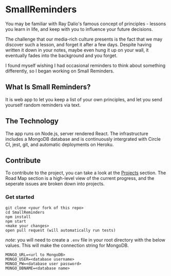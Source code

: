 # SmallReminders
You may be familiar with Ray Dalio's famous concept of principles - lessons you learn in life, and keep with you to influence your future decisions.

The challenge that our media-rich culture presents is the fact that we may discover such a lesson, and forget it after a few days. Despite having written it down in your notes, maybe even hung it up on your wall, it eventually fades into the background and you forget.

I found myself wishing I had occasional reminders to think about something differently, so I began working on Small Reminders.

## What Is Small Reminders?
It is web app to let you keep a list of your own principles, and let you send yourself random reminders via text.

## The Technology
The app runs on Node.js, server rendered React. The infrastructure includes a MongoDB database and is continuously intergrated with Circle CI, jest, git, and automatic deployments on Heroku.

## Contribute
To contribute to the project, you can take a look at the [Projects](https://github.com/elenamik/SmallReminders/projects) section. The Road Map section is a high-level view of the current progress, and the seperate issues are broken down into projects.

### Get started
```
git clone <your fork of this repo>
cd SmallReminders
npm install
npm start
<make your changes>
open pull request (will automatically run tests)
```
*note*: you will need to create a ```.env``` file in your root directory with the below values. This will make the connection string for MongoDB.
```
MONGO_URL=<url to MongoDB>
MONGO_USER=<database username>
MONGO_PW=<database user password>
MONGO_DBNAME=<database name>
```
